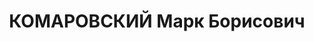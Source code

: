 ---
title: КОМАРОВСКИЙ Марк Борисович
description: "1901 р., м. Радомисль Київської губ., єврей, службовець, освіта вища,\
  \ директор Дніпропетровського тресту \"Зеленбуд\". \n  28.03.1937 р.звинувачений\
  \ в а/ рад. діяльності, розстріляний. \n  Реабілітований 24.12.1955 р."
---